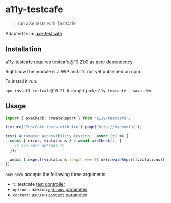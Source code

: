 # a11y-testcafe

> run aXe tests with TestCafe

Adapted from [axe-testcafe](https://www.npmjs.com/package/axe-testcafe)

## Installation

a11y-testcafe requires testcafe@^0.21.0 as peer dependency

Right now the module is a WIP and it's not yet published on npm.

To install it run:

```
npm install testcafe@^0.21.0 dwightjack/a11y-testcafe --save-dev
```

## Usage

```js
import { axeCheck, createReport } from 'a11y-testcafe';

fixture('TestCafe tests with Axe').page('http://mydomain/');

test('Automated accessibility testing', async (t) => {
  const { error, violations } = await axeCheck(t, {
    /* axe-core options */
  });

  await t.expect(violations.length === 0).ok(createReport(violations));
});
```

`axeCheck` accepts the following three arguments:

- `t`: testcafe [test controller](https://devexpress.github.io/testcafe/documentation/test-api/test-code-structure.html#test-controller)
- `options`: axe.run [`options` parameter](https://www.deque.com/axe/documentation/#options-parameter)
- `context`: axe.run [`context` parameter](https://www.deque.com/axe/documentation/#context-parameter)
